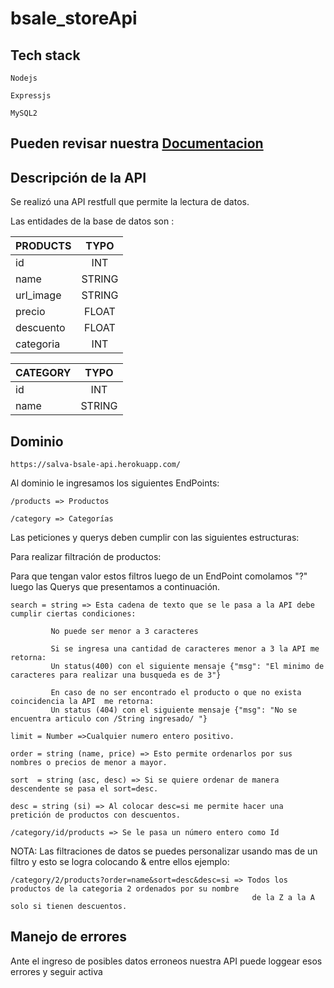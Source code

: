 # bsale_storeApi


## **Tech stack** 

    Nodejs 

    Expressjs 

    MySQL2



## Pueden revisar nuestra **[Documentacion](https://github.com/SaLV-inha/bsale_storeApi/blob/main/Documentacion.md/ "Documentacion")**


## **Descripción de la API**

Se realizó una API restfull que permite la lectura de datos.
 
Las entidades de la base de datos son :

| PRODUCTS        | TYPO      |  
|-----------------|:-------------:|
| id              | INT          |  
| name            |STRING        |
| url_image       | STRING       |  
| precio          | FLOAT        | 
| descuento       | FLOAT        |
| categoria       | INT          |

| CATEGORY        | TYPO      |  
|-----------------|:-------------:|
| id              | INT          |    
| name            | STRING       |  



## Dominio

    https://salva-bsale-api.herokuapp.com/

Al dominio le ingresamos los siguientes EndPoints:

    /products => Productos

    /category => Categorías


Las peticiones y querys deben cumplir con las siguientes estructuras:

Para realizar filtración de productos:

  Para que tengan valor estos filtros luego de un EndPoint comolamos "?" 
  luego las Querys que presentamos a continuación.
  
    search = string => Esta cadena de texto que se le pasa a la API debe cumplir ciertas condiciones:
              
             No puede ser menor a 3 caracteres
               
             Si se ingresa una cantidad de caracteres menor a 3 la API me retorna:
             Un status(400) con el siguiente mensaje {"msg": "El minimo de caracteres para realizar una busqueda es de 3"}
               
             En caso de no ser encontrado el producto o que no exista coincidencia la API  me retorna:
             Un status (404) con el siguiente mensaje {"msg": "No se encuentra articulo con /String ingresado/ "}
    
    limit = Number =>Cualquier numero entero positivo.

    order = string (name, price) => Esto permite ordenarlos por sus nombres o precios de menor a mayor.

    sort  = string (asc, desc) => Si se quiere ordenar de manera descendente se pasa el sort=desc.

    desc = string (si) => Al colocar desc=si me permite hacer una pretición de productos con descuentos.

    /category/id/products => Se le pasa un número entero como Id 

  NOTA: Las filtraciones de datos se puedes personalizar usando mas de un filtro y esto se logra 
  colocando & entre ellos ejemplo:
  
    /category/2/products?order=name&sort=desc&desc=si => Todos los productos de la categoria 2 ordenados por su nombre 
                                                          de la Z a la A solo si tienen descuentos.
    
  


## **Manejo de errores**
Ante el ingreso de posibles datos erroneos nuestra API puede loggear esos errores y seguir activa


